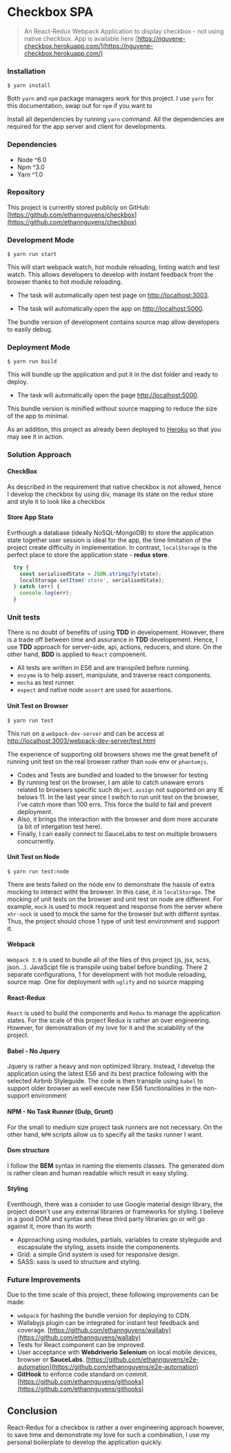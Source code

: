 # Checkbox SPA
> An React-Redux Webpack Application to display checkbox - not using native checkbox.
App is available here [https://nguyene-checkbox.herokuapp.com/](https://nguyene-checkbox.herokuapp.com/)
### Installation

```
$ yarn install
```

Both `yarn` and `npm` package managers work for this project. I use `yarn` for this documentation, swap out for `npm` if you want to

Install all dependencies by running `yarn` command. All the dependencies are required for the app server and client for developments.

### Dependencies
* Node ^6.0
* Npm ^3.0
* Yarn ^1.0

### Repository
This project is currently stored publicly on GitHub: [https://github.com/ethannguyens/checkbox](https://github.com/ethannguyens/checkbox)

### Development Mode
```
$ yarn run start
```
This will start webpack watch, hot module reloading, linting watch and test watch. This allows developers to develop with instant feedback from the browser thanks to hot module reloading.

* The task will automatically open test page on [http://localhost:3003](http://localhost:3003).

* The task will automatically open the app on [http://localhost:5000](http://localhost:5000).

The bundle version of development contains source map allow developers to easily debug.

### Deployment Mode
```
$ yarn run build
```
This will bundle up the application and put it in the dist folder and ready to deploy.

* The task will automatically open the page  [http://localhost:5000](http://localhost:5000).

This bundle version is minified without source mapping to reduce the size of the app to minimal.

As an addition, this project as already been deployed to [Heroku](https://nguyene-checkbox.herokuapp.com//) so that you may see it in action.

### Solution Approach

#### CheckBox
As described in the requirement that native checkbox is not allowed, hence I develop the checkbox by using div, manage its state on the redux store and style it to look like a checkbox
#### Store App State
Evrthough a database (ideally NoSQL-MongoDB) to store the application state together user session is ideal for the app, the time limitation of the project create difficulty in implementation. In contrast, `localStorage` is the perfect place to store the application state - **redux store**. 

```javascript
  try {
    const serialisedState = JSON.stringify(state);
    localStorage.setItem('state', serialisedState);
  } catch (err) {
    console.log(err);
  }
```
### Unit tests
There is no doubt of benefits of using **TDD** in developement. However, there is a trade off between time and assurance in **TDD** developement. Hence, I use **TDD** approach for server-side, api, actions, reducers, and store. On the other hand, **BDD** is applied to `React` compoenent.

  *  All tests are written in ES6 and are transpiled before running.
  * `enzyme` is to help assert, manipulate, and traverse react components.
  * `mocha` as test runner.
  * `expect` and native node `assert` are used for assertions.

#### Unit Test on Browser

```
$ yarn run test
```
This run on a `webpack-dev-server` and can be access at [http://localhost:3003/webpack-dev-server/test.html](http://localhost:3003/webpack-dev-server/test.html)

The experience of supporting old browsers shows me the great benefit of running unit test on the real browser rather than `node` env or `phantomjs`. 

* Codes and Tests are bundled and loaded to the browser for testing
* By running test on the browser, I am able to catch unaware errors related to browsers specific such `Object.assign` not supported on any IE belows 11. In the last year since I switch to run unit test on the browser, I've catch more than 100 errs. This force the build to fail and prevent deployment.
* Also, it brings the interaction with the browser and dom more accurate (a bit of intergation test here). 
* Finally, I can easily connect to SauceLabs to test on multiple browsers concurrently.

#### Unit Test on Node

```
$ yarn run test:node
```

There are tests failed on the node env to demonstrate the hassle of extra mocking to interact witht the browser. In this case, it is `localStorage`. The mocking of unit tests on the browser and unit test on node are different. For example, `mock` is used to mock request and response from the server where `xhr-nock` is used to mock the same for the browser but with differnt syntax. Thus, the project should chose 1 type of unit test environment and support it.

#### Webpack
`Webpack 3.0` is used to bundle all of the files of this project (js, jsx, scss, json...). JavaScipt file is transpile using babel before bundling.
There 2 separate configurations, 1 for development with hot module reloading, source map. One for deployment with `uglify` and no source mapping

#### React-Redux
`React` is used to build the components and `Redux` to manage the application states.
For the scale of this project Redux is rather an over engineering. However, for demonstration of my love for it and the scalability of the project.

#### Babel - No Jquery
Jquery is rather a heavy and non optimized library. 
Instead, I develop the application using the latest ES6 and its best practice following with the selected Airbnb Styleguide. 
The code is then transpile using `babel` to support older browser as well execute new ES6 functionalities in the non-support environment

#### NPM - No Task Runner (Gulp, Grunt)
For the small to medium size project task runners are not necessary.
On the other hand, `NPM` scripts allow us to specify all the tasks runner I want.

#### Dom structure
I follow the **BEM** syntax in naming the elements classes. The generated dom is rather clean and human readable which result in easy styling.

#### Styling
Eventhough, there was a consider to use Google material design library, the project doesn't use any external libraries or frameworks for styling. I believe in a good DOM and syntax and these third party libraries go or will go against it, more than its worth

 * Approaching using modules, partials, variables to create styleguide and escapsulate the styling, assets inside the componenents.
 * Grid: a simple Grid system is used for responsive design.
 * SASS: sass is used to structure and styling.

### Future Improvements
Due to the time scale of this project, these following improvements can be made:

  * `webpack` for hashing the bundle version for deploying to CDN.
  * Wallabyjs plugin can be integrated for instant test feedback and coverage. [https://github.com/ethannguyens/wallaby](https://github.com/ethannguyens/wallaby)
  * Tests for React component can be improved.
  * User acceptance with **Webdriverio** **Selenium** on local mobile devices, browser or **SauceLabs**. [https://github.com/ethannguyens/e2e-automation](https://github.com/ethannguyens/e2e-automation)
  * **GitHook** to enforce code standard on commit. [https://github.com/ethannguyens/githooks](https://github.com/ethannguyens/githooks)

## Conclusion
React-Redux for a checkbox is rather a over engineering approach however, to save time and demonstrate my love for such a combination, I use my personal boilerplate to develop the application quickly.
